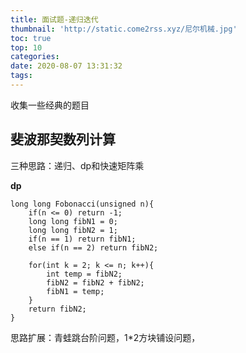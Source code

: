 ```yaml
---
title: 面试题-递归迭代
thumbnail: 'http://static.come2rss.xyz/尼尔机械.jpg'
toc: true
top: 10
categories:
date: 2020-08-07 13:31:32
tags:
---
```


收集一些经典的题目



## 斐波那契数列计算

<!-- more -->



三种思路：递归、dp和快速矩阵乘

**dp**

```
long long Fobonacci(unsigned n){
    if(n <= 0) return -1;
    long long fibN1 = 0;
    long long fibN2 = 1;
    if(n == 1) return fibN1;
    else if(n == 2) return fibN2;
    
    for(int k = 2; k <= n; k++){
		int temp = fibN2;
        fibN2 = fibN2 + fibN2;
        fibN1 = temp;
    }
    return fibN2;
}
```

思路扩展：青蛙跳台阶问题，1*2方块铺设问题，
